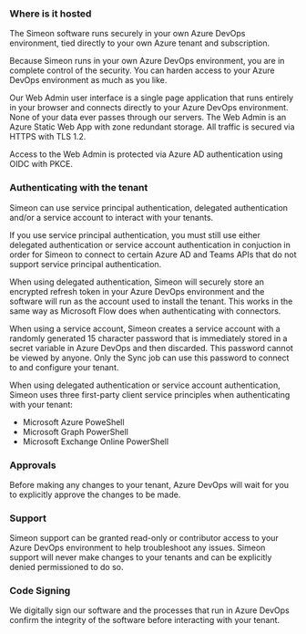 ### Where is it hosted

The Simeon software runs securely in your own Azure DevOps environment, tied directly to your own Azure tenant and subscription.

Because Simeon runs in your own Azure DevOps environment, you are in complete control of the security. You can harden access to your Azure DevOps environment as much as you like.

Our Web Admin user interface is a single page application that runs entirely in your browser and connects directly to your Azure DevOps environment. None of your data ever passes through our servers. The Web Admin is an Azure Static Web App with zone redundant storage. All traffic is secured via HTTPS with TLS 1.2.

Access to the Web Admin is protected via Azure AD authentication using OIDC with PKCE.

### Authenticating with the tenant

Simeon can use service principal authentication, delegated authentication and/or a service account to interact with your tenants.

If you use service principal authentication, you must still use either delegated authentication or service account authentication in conjuction in order for Simeon to connect to certain Azure AD and Teams APIs that do not support service principal authentication.

When using delegated authentication, Simeon will securely store an encrypted refresh token in your Azure DevOps environment and the software will run as the account used to install the tenant. This works in the same way as Microsoft Flow does when authenticating with connectors.

When using a service account, Simeon creates a service account with a randomly generated 15 character password that is immediately stored in a secret variable in Azure DevOps and then discarded. This password cannot be viewed by anyone. Only the Sync job can use this password to connect to and configure your tenant.

When using delegated authentication or service account authentication, Simeon uses three first-party client service principles when authenticating with your tenant:
- Microsoft Azure PoweShell
- Microsoft Graph PowerShell
- Microsoft Exchange Online PowerShell

### Approvals

Before making any changes to your tenant, Azure DevOps will wait for you to explicitly approve the changes to be made.

### Support 

Simeon support can be granted read-only or contributor access to your Azure DevOps environment to help troubleshoot any issues. Simeon support will never make changes to your tenants and can be explicitly denied permissioned to do so.

### Code Signing

We digitally sign our software and the processes that run in Azure DevOps confirm the integrity of the software before interacting with your tenant. 
